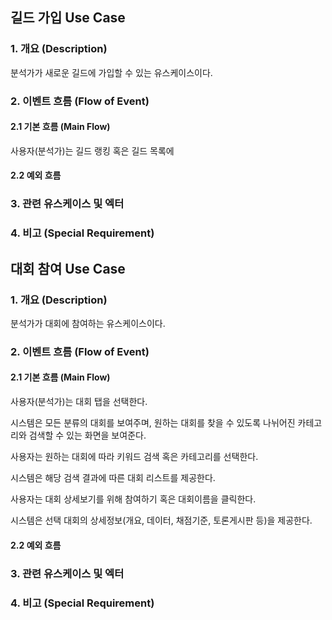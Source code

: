 ## 길드 가입 Use Case

### 1. 개요 (Description)

분석가가 새로운 길드에 가입할 수 있는 유스케이스이다.

### 2. 이벤트 흐름 (Flow of Event)

#### 2.1 기본 흐름 (Main Flow)

사용자(분석가)는 길드 랭킹 혹은 길드 목록에

#### 2.2 예외 흐름 

### 3. 관련 유스케이스 및 엑터

### 4. 비고 (Special Requirement)



## 대회 참여 Use Case

### 1. 개요 (Description)

분석가가 대회에 참여하는 유스케이스이다.

### 2. 이벤트 흐름 (Flow of Event)

#### 2.1 기본 흐름 (Main Flow)

사용자(분석가)는 대회 탭을 선택한다.

시스템은 모든 분류의 대회를 보여주며, 원하는 대회를 찾을 수 있도록 나뉘어진 카테고리와 검색할 수 있는 화면을 보여준다.

사용자는 원하는 대회에 따라 키워드 검색 혹은 카테고리를 선택한다.

시스템은 해당 검색 결과에 따른 대회 리스트를 제공한다.

사용자는 대회 상세보기를 위해 참여하기 혹은 대회이름을 클릭한다.

시스템은 선택 대회의 상세정보(개요, 데이터, 채점기준, 토론게시판 등)을 제공한다.

#### 2.2 예외 흐름 

### 3. 관련 유스케이스 및 엑터

### 4. 비고 (Special Requirement)